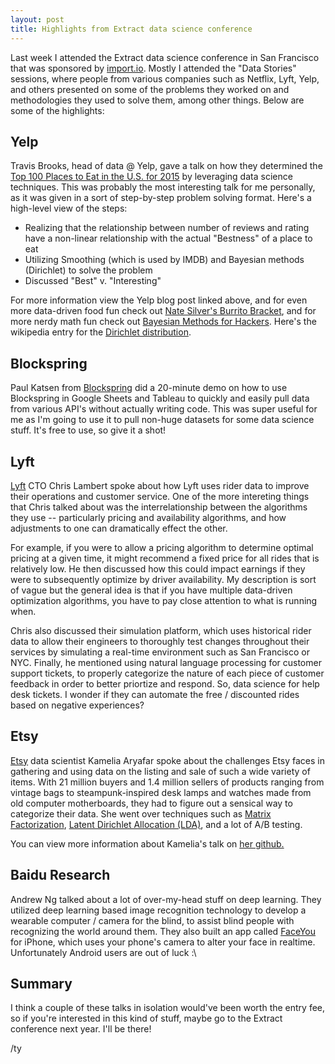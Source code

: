 ```yaml
---
layout: post
title: Highlights from Extract data science conference
---
```


Last week I attended the Extract data science conference in San Francisco that was sponsored by <a href="https://import.io" target="_blank">import.io</a>. Mostly I attended the "Data Stories" sessions, where people from various companies such as Netflix, Lyft, Yelp, and others presented on some of the problems they worked on and methodologies they used to solve them, among other things. Below are some of the highlights:

## Yelp ##
Travis Brooks, head of data @ Yelp, gave a talk on how they determined the <a href="http://officialblog.yelp.com/2015/01/yelps-top-100-places-to-eat-in-the-us-for-2015.html" target="_blank">Top 100 Places to Eat in the U.S. for 2015</a> by leveraging data science techniques. This was probably the most interesting talk for me personally, as it was given in a sort of step-by-step problem solving format. Here's a high-level view of the steps:

* Realizing that the relationship between number of reviews and rating have a non-linear relationship with the actual "Bestness" of a place to eat
* Utilizing Smoothing (which is used by IMDB) and Bayesian methods (Dirichlet) to solve the problem
* Discussed "Best" v. "Interesting"

For more information view the Yelp blog post linked above, and for even more data-driven food fun check out <a href="http://fivethirtyeight.com/burrito/#brackets-view" target="_blank">Nate Silver's Burrito Bracket</a>, and for more nerdy math fun check out <a href="https://github.com/CamDavidsonPilon/Probabilistic-Programming-and-Bayesian-Methods-for-Hackers">Bayesian Methods for Hackers</a>. Here's the wikipedia entry for the <a href="https://en.wikipedia.org/wiki/Dirichlet_distribution" target="_blank">Dirichlet distribution</a>.

## Blockspring ##
Paul Katsen from <a href="https://www.blockspring.com/" target="_blank">Blockspring</a> did a 20-minute demo on how to use Blockspring in Google Sheets and Tableau to quickly and easily pull data from various API's without actually writing code. This was super useful for me as I'm going to use it to pull non-huge datasets for some data science stuff. It's free to use, so give it a shot!

## Lyft ##
<a href="https://lyft.com" target="_blank">Lyft</a> CTO Chris Lambert spoke about how Lyft uses rider data to improve their operations and customer service. One of the more intereting things that Chris talked about was the interrelationship between the algorithms they use -- particularly pricing and availability algorithms, and how adjustments to one can dramatically effect the other. 

For example, if you were to allow a pricing algorithm to determine optimal pricing at a given time, it might recommend a fixed price for all rides that is relatively low. He then discussed how this could impact earnings if they were to subsequently optimize by driver availability. My description is sort of vague but the general idea is that if you have multiple data-driven optimization algorithms, you have to pay close attention to what is running when.

Chris also discussed their simulation platform, which uses historical rider data to allow their engineers to thoroughly test changes throughout their services by simulating a real-time environment such as San Francisco or NYC. Finally, he mentioned using natural language processing for customer support tickets, to properly categorize the nature of each piece of customer feedback in order to better priortize and respond. So, data science for help desk tickets. I wonder if they can automate the free / discounted rides based on negative experiences? 

## Etsy ##
<a href="https://etsy.com" target="_blank">Etsy</a> data scientist Kamelia Aryafar spoke about the challenges Etsy faces in gathering and using data on the listing and sale of such a wide variety of items. With 21 million buyers and 1.4 million sellers of products ranging from vintage bags to steampunk-inspired desk lamps and watches made from old computer motherboards, they had to figure out a sensical way to categorize their data. She went over techniques such as <a href="https://en.wikipedia.org/wiki/Matrix_decomposition" target="_blank">Matrix Factorization</a>, <a href="https://en.wikipedia.org/wiki/Latent_Dirichlet_allocation">Latent Dirichlet Allocation (LDA)</a>, and a lot of A/B testing. 

You can view more information about Kamelia's talk on <a href="https://github.com/karyafar/Extract2015">her github.</a>

## Baidu Research ##
Andrew Ng talked about a lot of over-my-head stuff on deep learning. They utilized deep learning based image recognition technology to develop a wearable computer / camera for the blind, to assist blind people with recognizing the world around them. They also built an app called <a href="http://usa.baidu.com/happy-halloween-baidu-research-introduces-faceyou/" target="_blank">FaceYou</a> for iPhone, which uses your phone's camera to alter your face in realtime. Unfortunately Android users are out of luck :\

## Summary ##
I think a couple of these talks in isolation would've been worth the entry fee, so if you're interested in this kind of stuff, maybe go to the Extract conference next year. I'll be there!

/ty